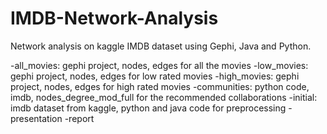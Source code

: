 # IMDB-Network-Analysis
Network analysis on kaggle IMDB dataset using Gephi, Java and Python. 

-all_movies: gephi project, nodes, edges for all the movies
-low_movies: gephi project, nodes, edges for low rated movies
-high_movies: gephi project, nodes, edges for high rated movies
-communities: python code, imdb, nodes_degree_mod_full for the recommended collaborations
-initial: imdb dataset from kaggle, python and java code for preprocessing
-presentation
-report
